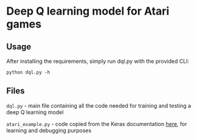 # Deep Q learning model for Atari games

## Usage
After installing the requirements, simply run dql.py with the provided CLI:

`python dql.py -h`

## Files
`dql.py` - main file containing all the code needed for training and testing a deep Q learning model

`atari_example.py` - code copied from the Keras documentation [here](https://keras.io/examples/rl/deep_q_network_breakout/), for learning and debugging purposes
